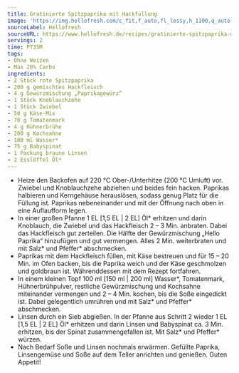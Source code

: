 ```yaml
---
title: Gratinierte Spitzpaprika mit Hackfüllung
image: 'https://img.hellofresh.com/c_fit,f_auto,fl_lossy,h_1100,q_auto,w_2600/hellofresh_s3/image/gratinierte-spitzpaprika-mit-hackfullung-c8193849.jpg'
sourceLabel: Hellofresh
sourceURL: https://www.hellofresh.de/recipes/gratinierte-spitzpaprika-mit-hackfullung-624bfbbe87658a46421eab57
servings: 2
time: PT35M
tags:
- Ohne Weizen
- Max 20% Carbs
ingredients:
- 2 Stück rote Spitzpaprika
- 200 g gemischtes Hackfleisch
- 4 g Gewürzmischung „Paprikagewürz“
- 1 Stück Knoblauchzehe
- 1 Stück Zwiebel
- 50 g Käse-Mix
- 70 g Tomatenmark
- 4 g Hühnerbrühe
- 200 g Kochsahne
- 100 ml Wasser*
- 75 g Babyspinat
- 1 Packung braune Linsen
- 2 Esslöffel Öl*
---
```


- Heize den Backofen auf 220 °C Ober-/Unterhitze (200 °C Umluft) vor.  Zwiebel und Knoblauchzehe abziehen und beides fein hacken.  Paprikas halbieren und Kerngehäuse herauslösen, sodass genug Platz für die Füllung ist.  Paprikas nebeneinander und mit der Öffnung nach oben in eine Auflaufform legen.
- In einer großen Pfanne 1 EL [1,5 EL | 2 EL] Öl\* erhitzen und darin Knoblauch, die Zwiebel und das Hackfleisch 2 – 3 Min. anbraten. Dabei das Hackfleisch gut zerteilen.  Die Hälfte der Gewürzmischung „Hello Paprika“ hinzufügen und gut vermengen. Alles 2 Min. weiterbraten und mit Salz\* und Pfeffer\* abschmecken.
- Paprikas mit dem Hackfleisch füllen, mit Käse bestreuen und für 15 – 20 Min. im Ofen backen, bis die Paprika weich und der Käse geschmolzen und goldbraun ist.  Währenddessen mit dem Rezept fortfahren.
- In einem kleinen Topf 100 ml [150 ml | 200 ml] Wasser\*, Tomatenmark, Hühnerbrühpulver, restliche Gewürzmischung und Kochsahne miteinander vermengen und 2 – 4 Min. kochen, bis die Soße eingedickt ist.  Dabei gelegentlich umrühren und mit Salz\* und Pfeffer\* abschmecken.
- Linsen durch ein Sieb abgießen.  In der Pfanne aus Schritt 2 wieder 1 EL [1,5 EL | 2 EL] Öl\* erhitzen und darin Linsen und Babyspinat ca. 3 Min. erhitzen, bis der Spinat zusammengefallen ist.  Mit Salz\* und Pfeffer\* würzen.
- Nach Bedarf Soße und Linsen nochmals erwärmen.  Gefüllte Paprika, Linsengemüse und Soße auf dem Teller anrichten und genießen.  Guten Appetit!
